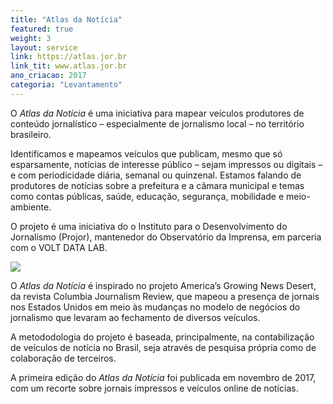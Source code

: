 ```yaml
---
title: "Atlas da Notícia"
featured: true
weight: 3
layout: service
link: https://atlas.jor.br
link_tit: www.atlas.jor.br
ano_criacao: 2017
categoria: "Levantamento"
---
```


O _Atlas da Notícia_ é uma iniciativa para mapear veículos produtores de conteúdo jornalístico – especialmente de jornalismo local – no território brasileiro.

Identificamos e mapeamos veículos que publicam, mesmo que só esparsamente, notícias de interesse público – sejam impressos ou digitais – e com periodicidade diária, semanal ou quinzenal. Estamos falando de produtores de notícias sobre a prefeitura e a câmara municipal e temas como contas públicas, saúde, educação, segurança, mobilidade e meio-ambiente.

O projeto é uma iniciativa do o Instituto para o Desenvolvimento do Jornalismo (Projor), mantenedor do Observatório da Imprensa, em parceria com o VOLT DATA LAB.

![](https://www.atlas.jor.br/doks-theme/assets/images/atlas_v3/atlas_regioes_proporcao.png)

O _Atlas da Notícia_ é inspirado no projeto America’s Growing News Desert, da revista Columbia Journalism Review, que mapeou a presença de jornais nos Estados Unidos em meio às mudanças no modelo de negócios do jornalismo que levaram ao fechamento de diversos veículos.

A metododologia do projeto é baseada, principalmente, na contabilização de veículos de notícia no Brasil, seja através de pesquisa própria como de colaboração de terceiros.

A primeira edição do _Atlas da Notícia_ foi publicada em novembro de 2017, com um recorte sobre jornais impressos e veículos online de notícias.
